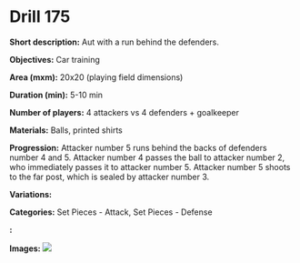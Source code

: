 # Drill 175

**Short description:**
Aut with a run behind the defenders.

**Objectives:**
Car training

**Area (mxm):**
20x20 (playing field dimensions)

**Duration (min):**
5-10 min

**Number of players:**
4 attackers vs 4 defenders + goalkeeper

**Materials:**
Balls, printed shirts

**Progression:**
Attacker number 5 runs behind the backs of defenders number 4 and 5. Attacker number 4 passes the ball to attacker number 2, who immediately passes it to attacker number 5. Attacker number 5 shoots to the far post, which is sealed by attacker number 3.

**Variations:**


**Categories:**
Set Pieces - Attack, Set Pieces - Defense

**:**


**Images:**
![](https://www.coachingfutsal.com/\images\b038e60ceb4759a8fad25cf7a9dd619b0cbc0476773f3c29741248b4982fe795316ee2fecfbea1e54110a03655e9c3e1347927086d2013ea489745cd6038ee9b4d94d82e9f20b.jpg)

